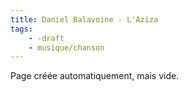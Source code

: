 ```yaml
---
title: Daniel Balavoine - L'Aziza
tags:
    - -draft
    - musique/chanson
---
```


Page créée automatiquement, mais vide.
